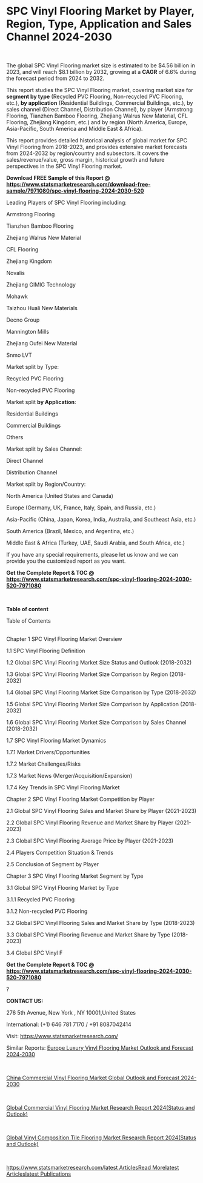 <h1>SPC Vinyl Flooring Market by Player, Region, Type, Application and Sales Channel 2024-2030</h1><br/><p>The global SPC Vinyl Flooring market size is estimated to be $4.56 billion in 2023, and will reach $8.1 billion by 2032, growing at a <strong>CAGR</strong> of 6.6% during the forecast period from 2024 to 2032.</p>
 
 
 
 <p>This report studies the SPC Vinyl Flooring market, covering market size for <strong>segment by type</strong> (Recycled PVC Flooring, Non-recycled PVC Flooring, etc.), <strong>by application</strong> (Residential Buildings, Commercial Buildings, etc.), by sales channel (Direct Channel, Distribution Channel), by player (Armstrong Flooring, Tianzhen Bamboo Flooring, Zhejiang Walrus New Material, CFL Flooring, Zhejiang Kingdom, etc.) and by region (North America, Europe, Asia-Pacific, South America and Middle East & Africa).</p>
 
 
 
 <p>This report provides detailed historical analysis of global market for SPC Vinyl Flooring from 2018-2023, and provides extensive market forecasts from 2024-2032 by region/country and subsectors. It covers the sales/revenue/value, gross margin, historical growth and future perspectives in the SPC Vinyl Flooring market.</p>
 
 
 
 <p><strong>Download FREE Sample of this Report @ <a href="https://www.statsmarketresearch.com/download-free-sample/7971080/spc-vinyl-flooring-2024-2030-520">https://www.statsmarketresearch.com/download-free-sample/7971080/spc-vinyl-flooring-2024-2030-520</a></strong></p>
 
 
 
 <p>Leading Players of SPC Vinyl Flooring including:</p>
 
 
 
 <p>Armstrong Flooring</p>
 
 
 
 <p>Tianzhen Bamboo Flooring</p>
 
 
 
 <p>Zhejiang Walrus New Material</p>
 
 
 
 <p>CFL Flooring</p>
 
 
 
 <p>Zhejiang Kingdom</p>
 
 
 
 <p>Novalis</p>
 
 
 
 <p>Zhejiang GIMIG Technology</p>
 
 
 
 <p>Mohawk</p>
 
 
 
 <p>Taizhou Huali New Materials</p>
 
 
 
 <p>Decno Group</p>
 
 
 
 <p>Mannington Mills</p>
 
 
 
 <p>Zhejiang Oufei New Material</p>
 
 
 
 <p>Snmo LVT</p>
 
 
 
 <p>Market split by Type:</p>
 
 
 
 <p>Recycled PVC Flooring</p>
 
 
 
 <p>Non-recycled PVC Flooring</p>
 
 
 
 <p>Market split <strong>by Application</strong>:</p>
 
 
 
 <p>Residential Buildings</p>
 
 
 
 <p>Commercial Buildings</p>
 
 
 
 <p>Others</p>
 
 
 
 <p>Market split by Sales Channel:</p>
 
 
 
 <p>Direct Channel</p>
 
 
 
 <p>Distribution Channel</p>
 
 
 
 <p>Market split by Region/Country:</p>
 
 
 
 <p>North America (United States and Canada)</p>
 
 
 
 <p>Europe (Germany, UK, France, Italy, Spain, and Russia, etc.)</p>
 
 
 
 <p>Asia-Pacific (China, Japan, Korea, India, Australia, and Southeast Asia, etc.)</p>
 
 
 
 <p>South America (Brazil, Mexico, and Argentina, etc.)</p>
 
 
 
 <p>Middle East & Africa (Turkey, UAE, Saudi Arabia, and South Africa, etc.)</p>
 
 
 
 <p>If you have any special requirements, please let us know and we can provide you the customized report as you want.</p>
 
 
 
 <div><b>Get the Complete Report & TOC @ <a href="https://www.statsmarketresearch.com/spc-vinyl-flooring-2024-2030-520-7971080">https://www.statsmarketresearch.com/spc-vinyl-flooring-2024-2030-520-7971080</a></b></div>
 
 
 
 <p><br />
 
 <b>Table of content</b></p>
 
 
 
 <p>Table of Contents<br />
 
 <br />
 
 Chapter 1 SPC Vinyl Flooring Market Overview<br />
 
 1.1 SPC Vinyl Flooring Definition<br />
 
 1.2 Global SPC Vinyl Flooring Market Size Status and Outlook (2018-2032)<br />
 
 1.3 Global SPC Vinyl Flooring Market Size Comparison by Region (2018-2032)<br />
 
 1.4 Global SPC Vinyl Flooring Market Size Comparison by Type (2018-2032)<br />
 
 1.5 Global SPC Vinyl Flooring Market Size Comparison by Application (2018-2032)<br />
 
 1.6 Global SPC Vinyl Flooring Market Size Comparison by Sales Channel (2018-2032)<br />
 
 1.7 SPC Vinyl Flooring Market Dynamics<br />
 
 1.7.1 Market Drivers/Opportunities<br />
 
 1.7.2 Market Challenges/Risks<br />
 
 1.7.3 Market News (Merger/Acquisition/Expansion)<br />
 
 1.7.4 Key Trends in SPC Vinyl Flooring Market<br />
 
 Chapter 2 SPC Vinyl Flooring Market Competition by Player<br />
 
 2.1 Global SPC Vinyl Flooring Sales and Market Share by Player (2021-2023)<br />
 
 2.2 Global SPC Vinyl Flooring Revenue and Market Share by Player (2021-2023)<br />
 
 2.3 Global SPC Vinyl Flooring Average Price by Player (2021-2023)<br />
 
 2.4 Players Competition Situation & Trends<br />
 
 2.5 Conclusion of Segment by Player<br />
 
 Chapter 3 SPC Vinyl Flooring Market Segment by Type<br />
 
 3.1 Global SPC Vinyl Flooring Market by Type<br />
 
 3.1.1 Recycled PVC Flooring<br />
 
 3.1.2 Non-recycled PVC Flooring<br />
 
 3.2 Global SPC Vinyl Flooring Sales and Market Share by Type (2018-2023)<br />
 
 3.3 Global SPC Vinyl Flooring Revenue and Market Share by Type (2018-2023)<br />
 
 3.4 Global SPC Vinyl F</p>
 
 
 
 <div><b>Get the Complete Report & TOC @ <a href="https://www.statsmarketresearch.com/spc-vinyl-flooring-2024-2030-520-7971080">https://www.statsmarketresearch.com/spc-vinyl-flooring-2024-2030-520-7971080</a></b></div>
 
 
 
 <p>? </p>
 
 
 
 <p><b>CONTACT US:</b><br />
 
 276 5th Avenue, New York , NY 10001,United States<br />
 
 International: (+1) 646 781 7170 / +91 8087042414<br />
 
 Visit: <a href="https://www.statsmarketresearch.com/">https://www.statsmarketresearch.com/</a><br />
 
 Similar Reports: <a href="https://www.statsmarketresearch.com/spc-vinyl-flooring-2024-2030-520-7971080">Europe Luxury Vinyl Flooring Market Outlook and Forecast 2024-2030</a><br />
 
 <br />
 
 <a href="https://www.statsmarketresearch.com/spc-vinyl-flooring-2024-2030-520-7971080">China Commercial Vinyl Flooring Market Global Outlook and Forecast 2024-2030</a><br />
 
 <br />
 
 <a href="https://www.statsmarketresearch.com/spc-vinyl-flooring-2024-2030-520-7971080">Global Commercial Vinyl Flooring Market Research Report 2024(Status and Outlook)</a><br />
 
 <br />
 
 <a href="https://www.statsmarketresearch.com/spc-vinyl-flooring-2024-2030-520-7971080">Global Vinyl Composition Tile Flooring Market Research Report 2024(Status and Outlook)</a><br />
 
 <br />
 
 <a href="https://gyeongbokgung.com">https://www.statsmarketresearch.com/</a><a href="https://hallyeomaritime.com">latest Articles</a><a href="https://jingwansa.com">Read More</a><a href="https://nguoiviet.jp/">latest Articles</a><a href="https://www.intelmarketresearch.com/">latest Publications</a></p>